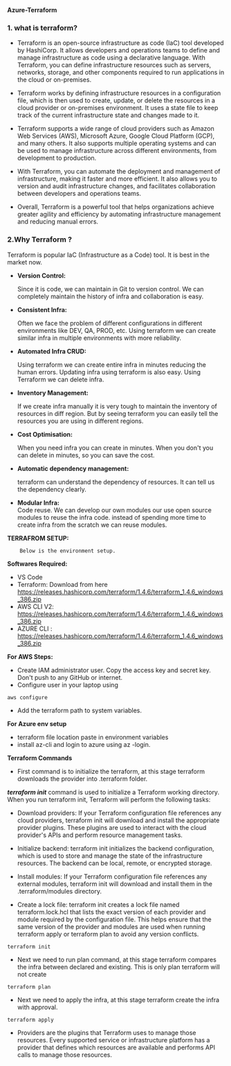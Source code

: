 **Azure-Terraform**
### **1. what is terraform?** <br />
* Terraform is an open-source infrastructure as code (IaC) tool developed by HashiCorp. It allows developers and operations teams to define and manage infrastructure as code using a declarative language. With Terraform, you can define infrastructure resources such as servers, networks, storage, and other components required to run applications in the cloud or on-premises.

* Terraform works by defining infrastructure resources in a configuration file, which is then used to create, update, or delete the resources in a cloud provider or on-premises environment. It uses a state file to keep track of the current infrastructure state and changes made to it.

* Terraform supports a wide range of cloud providers such as Amazon Web Services (AWS), Microsoft Azure, Google Cloud Platform (GCP), and many others. It also supports multiple operating systems and can be used to manage infrastructure across different environments, from development to production.

* With Terraform, you can automate the deployment and management of infrastructure, making it faster and more efficient. It also allows you to version and audit infrastructure changes, and facilitates collaboration between developers and operations teams.

* Overall, Terraform is a powerful tool that helps organizations achieve greater agility and efficiency by automating infrastructure management and reducing manual errors.


###  **2.Why Terraform ?** <br />

Terraform is popular IaC (Infrastructure as a Code) tool. It is best in the market now.

* **Version Control:** <br />

    Since it is code, we can maintain in Git to version control. We can completely maintain the history of infra and collaboration is easy.

* **Consistent Infra:** <br />

    Often we face the problem of different configurations in different environments like DEV, QA, PROD, etc. Using terraform we can create similar infra in multiple environments with more reliability.

* **Automated Infra CRUD:** <br />

    Using terraform we can create entire infra in minutes reducing the human errors.
    Updating infra using terraform is also easy.
    Using Terraform we can delete infra.

* **Inventory Management:** <br />

    If we create infra manually it is very tough to maintain the inventory of resources in diff region. But by seeing terraform you can easily tell the resources you are using in different regions.

* **Cost Optimisation:** <br />

    When you need infra you can create in minutes. When you don't you can delete in minutes, so you can save the cost.

* **Automatic dependency management:** <br />

    terraform can understand the dependency of resources. It can tell us the dependency clearly.

* **Modular Infra:** <br />
    Code reuse. We can develop our own modules our use open source modules to reuse the infra code. instead of spending more time to create infra from the scratch we can reuse modules.




**TERRAFROM SETUP:**

        Below is the environment setup.

**Softwares Required:**

* VS Code
* Terraform: Download from here https://releases.hashicorp.com/terraform/1.4.6/terraform_1.4.6_windows_386.zip
* AWS CLI V2: https://releases.hashicorp.com/terraform/1.4.6/terraform_1.4.6_windows_386.zip
* AZURE CLI : https://releases.hashicorp.com/terraform/1.4.6/terraform_1.4.6_windows_386.zip



**For AWS Steps:**

* Create IAM administrator user. Copy the access key and secret key. Don't push to any GitHub or internet.
* Configure user in your laptop using
```
aws configure
```
* Add the terraform path to system variables.




**For Azure env setup**

* terraform file location paste in environment variables
* install az-cli and login to azure using az -login.






**Terraform Commands**

* First command is to initialize the terraform, at this stage terraform downloads the provider into .terraform folder.

***terraform init*** command is used to initialize a Terraform working directory. When you run terraform init, Terraform will perform the following tasks:

* Download providers: If your Terraform configuration file references any cloud providers, terraform init will download and install the appropriate provider plugins. These plugins are used to interact with the cloud provider's APIs and perform resource management tasks.

* Initialize backend: terraform init initializes the backend configuration, which is used to store and manage the state of the infrastructure resources. The backend can be local, remote, or encrypted storage.

* Install modules: If your Terraform configuration file references any external modules, terraform init will download and install them in the .terraform/modules directory.

* Create a lock file: terraform init creates a lock file named terraform.lock.hcl that lists the exact version of each provider and module required by the configuration file. This helps ensure that the same version of the provider and modules are used when running terraform apply or terraform plan to avoid any version conflicts.

```
terraform init
```

* Next we need to run plan command, at this stage terraform compares the infra between declared and existing. This is only plan terraform will not create

```
terraform plan
```

* Next we need to apply the infra, at this stage terraform create the infra with approval.

```
terraform apply
```

* Providers are the plugins that Terraform uses to manage those resources. Every supported service or infrastructure platform has a provider that defines which resources are available and performs API calls to manage those resources.
